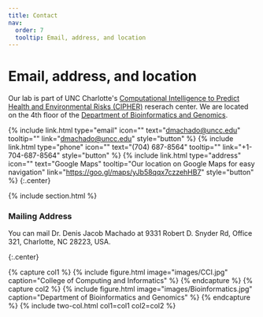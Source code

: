 ```yaml
---
title: Contact
nav:
  order: 7
  tooltip: Email, address, and location
---
```


# <i class="fas fa-envelope"></i>Email, address, and location

Our lab is part of UNC Charlotte's [Computational Intelligence to Predict Health and Environmental Risks (CIPHER)](https://cipher.charlotte.edu/) reserach center. We are located on the 4th floor of the [Department of Bioinformatics and Genomics](https://cci.charlotte.edu/bioinformatics/47/3).

{%
  include link.html
  type="email"
  icon=""
  text="dmachado@uncc.edu"
  tooltip=""
  link="dmachado@uncc.edu"
  style="button"
%}
{%
  include link.html
  type="phone"
  icon=""
  text="(704) 687-8564"
  tooltip=""
  link="+1-704-687-8564"
  style="button"
%}
{%
  include link.html
  type="address"
  icon=""
  text="Google Maps"
  tooltip="Our location on Google Maps for easy navigation"
  link="https://goo.gl/maps/yJb58qqx7czzehHB7"
  style="button"
%}
{:.center}

{% include section.html %}

### <i class="fas fa-mail-bulk"></i>Mailing Address

You can mail Dr. Denis Jacob Machado at 9331 Robert D. Snyder Rd, Office 321,  Charlotte, NC 28223, USA.

{:.center}

{% capture col1 %}
{%
  include figure.html
  image="images/CCI.jpg"
  caption="College of Computing and Informatics"
%}
{% endcapture %}
{% capture col2 %}
{%
  include figure.html
  image="images/Bioinformatics.jpg"
  caption="Department of Bioinformatics and Genomics"
%}
{% endcapture %}
{% include two-col.html col1=col1 col2=col2 %}
